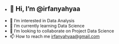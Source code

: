 - ## 👋 Hi, I’m @irfanyahyaa
- 👀 I’m interested in Data Analysis
- 🌱 I’m currently learning Data Science
- 💞️ I’m looking to collaborate on Project Data Science
- 📫 How to reach me irfanyahyaa@gmail.com

<!---
irfanyahyaa/irfanyahyaa is a ✨ special ✨ repository because its `README.md` (this file) appears on your GitHub profile.
You can click the Preview link to take a look at your changes.
--->
